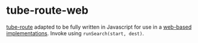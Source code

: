 # tube-route-web

[tube-route](https://github.com/jackcorsiwarren/tube-route) adapted to be fully written in Javascript for use in a 
[web-based implementations](https://jackcorsiwarren.uk/tube-route/). Invoke using `runSearch(start, dest)`.
